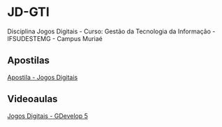 # JD-GTI
Disciplina Jogos Digitais - Curso: Gestão da Tecnologia da Informação - IFSUDESTEMG - Campus Muriaé

## Apostilas
[Apostila - Jogos Digitais](https://www.overleaf.com/read/txjvswbprmmx)

## Videoaulas
[Jogos Digitais - GDevelop 5](https://youtube.com/playlist?list=PLDrC-rEoWIK_dZTrSxup0L9LluISDoLjB&si=oOIOJa_14l87dWpp)

